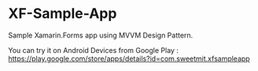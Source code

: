 # XF-Sample-App
Sample Xamarin.Forms app using MVVM Design Pattern.

You can try it on Android Devices from Google Play : 
https://play.google.com/store/apps/details?id=com.sweetmit.xfsampleapp
